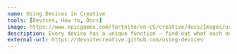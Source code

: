 ```yaml
---
name: Using Devices in Creative
tools: [Devices, How to, Docs]
image: https://www.epicgames.com/fortnite/en-US/creative/docs/Images/using-devices-in-fortnite-creative/devices-landing-hero.png
description: Every device has a unique function — find out what each one does and how you can use them!
external-url: https://devnitecreative.github.com/using-devices
---
```

